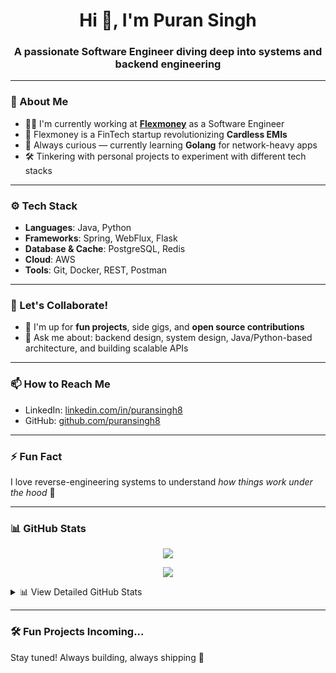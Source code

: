 <h1 align="center">Hi 👋, I'm Puran Singh</h1>
<h3 align="center">A passionate Software Engineer diving deep into systems and backend engineering</h3>

---

### 🔭 About Me

- 👨‍💻 I'm currently working at **[Flexmoney](https://flexmoney.in/)** as a Software Engineer  
- 🏦 Flexmoney is a FinTech startup revolutionizing **Cardless EMIs**
- 🌱 Always curious — currently learning **Golang** for network-heavy apps  
- 🛠️ Tinkering with personal projects to experiment with different tech stacks

---

### ⚙️ Tech Stack

- **Languages**: Java, Python  
- **Frameworks**: Spring, WebFlux, Flask  
- **Database & Cache**: PostgreSQL, Redis  
- **Cloud**: AWS  
- **Tools**: Git, Docker, REST, Postman

---

### 🤝 Let's Collaborate!

- 👯 I'm up for **fun projects**, side gigs, and **open source contributions**
- 💬 Ask me about: backend design, system design, Java/Python-based architecture, and building scalable APIs

---

### 📫 How to Reach Me

- LinkedIn: [linkedin.com/in/puransingh8](https://linkedin.com/in/puransingh08)
- GitHub: [github.com/puransingh8](https://github.com/puransingh8)

---

### ⚡ Fun Fact

I love reverse-engineering systems to understand *how things work under the hood* 🧠

---

### 📊 GitHub Stats

<p align="center">
  <img src="https://github-readme-streak-stats.herokuapp.com?user=puransingh8&theme=tokyonight" />
</p>

<p align="center">
  <img src="https://github-profile-trophy.vercel.app/?username=puransingh8&theme=tokyonight" />
</p>

<details>
  <summary>📊 View Detailed GitHub Stats</summary>
  <br/>
  <p align="center">
    <img src="https://github-readme-stats.vercel.app/api?username=puransingh8&show_icons=true&include_all_commits=true&count_private=true&theme=tokyonight" height="170" />
    <img src="https://github-readme-stats.vercel.app/api/top-langs/?username=puransingh8&layout=compact&langs_count=8&theme=tokyonight" height="170" />
  </p>
</details>

---

### 🛠️ Fun Projects Incoming...

Stay tuned! Always building, always shipping 🚀